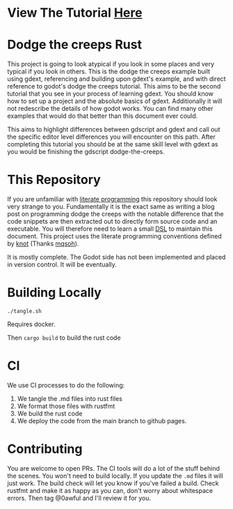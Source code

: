 # View The Tutorial [Here](https://0awful.github.io/literate-dodge-the-creeps-rust/)

# Dodge the creeps Rust
This project is going to look atypical if you look in some places and very typical if you look in others. This is the dodge the creeps example built using gdext, referencing and building upon gdext's example, and with direct reference to godot's dodge the creeps tutorial. This aims to be the second tutorial that you see in your process of learning gdext. You should know how to set up a project and the absolute basics of gdext. Additionally it will not redescribe the details of how godot works. You can find many other examples that would do that better than this document ever could. 

This aims to highlight differences between gdscript and gdext and call out the specific editor level differences you will encounter on this path. After completing this tutorial you should be at the same skill level with gdext as you would be finishing the gdscript dodge-the-creeps. 

# This Repository

If you are unfamiliar with [literate programming](https://en.wikipedia.org/wiki/Literate_programming) this repository should look very strange to you. Fundamentally it is the exact same as writing a blog post on programming dodge the creeps with the notable difference that the code snippets are then extracted out to directly form source code and an executable. You will therefore need to learn a small [DSL](https://en.wikipedia.org/wiki/Domain-specific_language) to maintain this document. This project uses the literate programming conventions defined by [knot](https://github.com/mqsoh/knot) (Thanks [mqsoh](https://github.com/mqsoh])). 

It is mostly complete. The Godot side has not been implemented and placed in version control. It will be eventually.

# Building Locally
```
./tangle.sh
```
Requires docker.

Then `cargo build` to build the rust code

# CI
We use CI processes to do the following:
1. We tangle the .md files into rust files
2. We format those files with rustfmt
3. We build the rust code
4. We deploy the code from the main branch to github pages.

# Contributing

You are welcome to open PRs. The CI tools will do a lot of the stuff behind the scenes. You won't need to build locally. If you update the `.md` files it will just work. The build check will let you know if you've failed a build. Check rustfmt and make it as happy as you can, don't worry about whitespace errors. Then tag @0awful and I'll review it for you.
